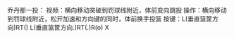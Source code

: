 乔丹那一投：
视频：横向移动突破到罚球线附近，体前变向跳投
操作：横向移动到罚球线附近，松开加速和方向键的同时，体前换手投篮
按键：L(垂直篮筐方向)RT() L(垂直篮筐方向.)RT(.)R(o) X